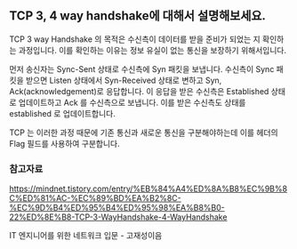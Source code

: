 ## TCP 3, 4 way handshake에 대해서 설명해보세요. 

TCP 3 way Handshake 의 목적은 수신측이 데이터를 받을 준비가 되었는 지 확인하는 과정입니다.
이를 확인하는 이유는 정보 유실이 없는 통신을 보장하기 위해서입니다. 

먼저 송신자는 Sync-Sent 상태로 수신측에 Syn 패킷을 보냅니다. 수신측이 Sync 패킷을 받으면 Listen 상태에서 Syn-Received 상태로 변하고 Syn, Ack(acknowledgement)로 응답합니다. 
이 응답을 받은 수신측은 Established 상태로 업데이트하고 Ack 를 수신측으로 보냅니다. 이를 받은 수신측도 상태를 established 로 업데이트합니다. 

TCP 는 이러한 과정 때문에 기존 통신과 새로운 통신을 구분해야하는데 이를 헤더의 Flag 필드를 사용하여 구분합니다. 

### 참고자료 
https://mindnet.tistory.com/entry/%EB%84%A4%ED%8A%B8%EC%9B%8C%ED%81%AC-%EC%89%BD%EA%B2%8C-%EC%9D%B4%ED%95%B4%ED%95%98%EA%B8%B0-22%ED%8E%B8-TCP-3-WayHandshake-4-WayHandshake 

IT 엔지니어를 위한 네트워크 입문 - 고재성이음
